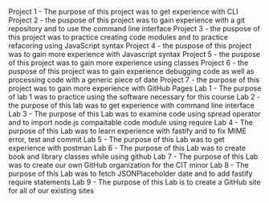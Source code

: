Project 1 - The purpose of this project was to get experience with CLI
Project 2 - the puspose of this project was to gain experience with a git repository and to use the command line interface
Project 3 - the puspose of this project was to practice creating code modules and to practice refacoring using JavaScript syntax
Project 4 - the puspose of this project was to gain more experience with Javascript syntax
Project 5 - the puspose of this project was to gain more experience using classes
Project 6 - the puspose of this project was to gain experience debugging code as well as processing code with a generic piece of date
Project 7 - the purpose of this project was to gain more experience with GitHub Pages
Lab 1 - The purpose of lab 1 was to practice using the software necessary for this course 
Lab 2 - the purpose of this lab was to get experience with command line interface 
Lab 3 - The purpose of this Lab was to examine code using spread operator and to import node.js compaitable code module using require
Lab 4 -  The purpose of this Lab was to learn experience with fastify and to fix MIME error, test and commit
Lab 5 -  The purpose of this Lab was to get experience with postman 
Lab 6 -  The purpose of this Lab was to create book and library classes while using github
Lab 7 -  The purpose of this Lab was to create our own GitHub organization for the CIT minor
Lab 8 -  The purpose of this Lab was to fetch JSONPlaceholder date and to add fastify require statements
Lab 9 -  The purpose of this Lab is to create a GitHub site for all of our existing sites

